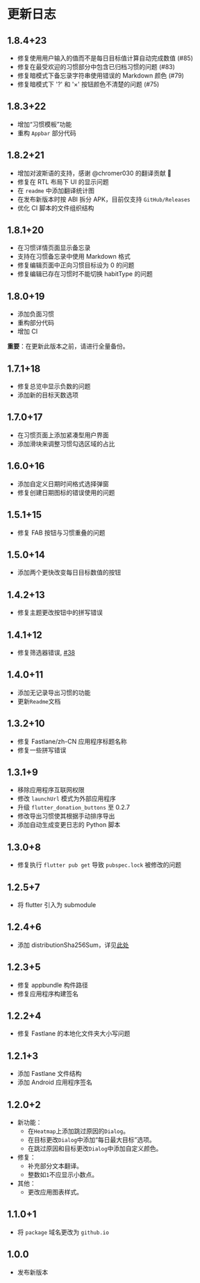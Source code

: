 # 更新日志

## 1.8.4+23

- 修复使用用户输入的值而不是每日目标值计算自动完成数值 (#85)
- 修复在最受欢迎的习惯部分中包含已归档习惯的问题 (#83)
- 修复暗模式下备忘录字符串使用错误的 Markdown 颜色 (#79)
- 修复暗模式下 '?' 和 '×' 按钮颜色不清楚的问题 (#75)

## 1.8.3+22

- 增加“习惯模板”功能
- 重构 `Appbar` 部分代码

## 1.8.2+21

- 增加对波斯语的支持，感谢 @chromer030 的翻译贡献 🎉
- 修复在 RTL 布局下 UI 的显示问题
- 在 `readme` 中添加翻译统计图
- 在发布新版本时按 ABI 拆分 APK，目前仅支持 `GitHub/Releases`
- 优化 CI 脚本的文件组织结构

## 1.8.1+20

- 在习惯详情页面显示备忘录
- 支持在习惯备忘录中使用 Markdown 格式
- 修复编辑页面中正向习惯目标设为 0 的问题
- 修复编辑已存在习惯时不能切换 habitType 的问题

## 1.8.0+19

- 添加负面习惯
- 重构部分代码
- 增加 CI

**重要**：在更新此版本之前，请进行全量备份。

## 1.7.1+18

- 修复总览中显示负数的问题
- 添加新的目标天数选项

## 1.7.0+17

- 在习惯页面上添加紧凑型用户界面
- 添加滑块来调整习惯勾选区域的占比

## 1.6.0+16

- 添加自定义日期时间格式选择弹窗
- 修复创建日期图标的错误使用的问题

## 1.5.1+15

- 修复 FAB 按钮与习惯重叠的问题

## 1.5.0+14

- 添加两个更快改变每日目标数值的按钮

## 1.4.2+13

- 修复主题更改按钮中的拼写错误

## 1.4.1+12

- 修复筛选器错误, [#38](https://github.com/FriesI23/mhabit/issues/38)

## 1.4.0+11

- 添加无记录导出习惯的功能
- 更新`Readme`文档

## 1.3.2+10

- 修复 Fastlane/zh-CN 应用程序标题名称
- 修复一些拼写错误

## 1.3.1+9

- 移除应用程序互联网权限
- 修改 `launchUrl` 模式为外部应用程序
- 升级 `flutter_donation_buttons` 至 0.2.7
- 修改导出习惯使其根据手动排序导出
- 添加自动生成变更日志的 Python 脚本

## 1.3.0+8

- 修复执行 `flutter pub get` 导致 `pubspec.lock` 被修改的问题

## 1.2.5+7

- 将 flutter 引入为 submodule

## 1.2.4+6

- 添加 distributionSha256Sum，详见[此处](https://gitlab.com/fdroid/fdroiddata/-/merge_requests/13058#note_1404993220)

## 1.2.3+5

- 修复 appbundle 构件路径
- 修复应用程序构建签名

## 1.2.2+4

- 修复 Fastlane 的本地化文件夹大小写问题

## 1.2.1+3

- 添加 Fastlane 文件结构
- 添加 Android 应用程序签名

## 1.2.0+2

- 新功能：
  - 在`Heatmap`上添加跳过原因的`Dialog`。
  - 在目标更改`Dialog`中添加“每日最大目标”选项。
  - 在跳过原因和目标更改`Dialog`中添加自定义颜色。
- 修复：
  - 补充部分文本翻译。
  - 整数如`1`不应显示小数点。
- 其他：
  - 更改应用图表样式。

## 1.1.0+1

- 将 `package` 域名更改为 `github.io`

## 1.0.0

- 发布新版本
